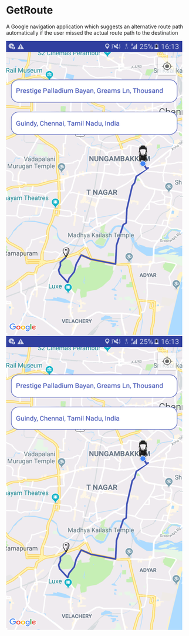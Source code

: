 # GetRoute
A Google navigation application which suggests an alternative route path automatically if the user missed the actual route path to the destination

![Actual map route](https://github.com/EsackN/GetRoute/blob/master/MapRoute_1.png)
![Actual map route](https://github.com/EsackN/GetRoute/blob/master/MapRoute_1.png) 



